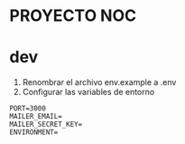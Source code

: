 # PROYECTO NOC

# dev 

1. Renombrar el archivo env.example a .env
2. Configurar las variables de entorno

```
PORT=3000
MAILER_EMAIL=
MAILER_SECRET_KEY=
ENVIRONMENT=
```